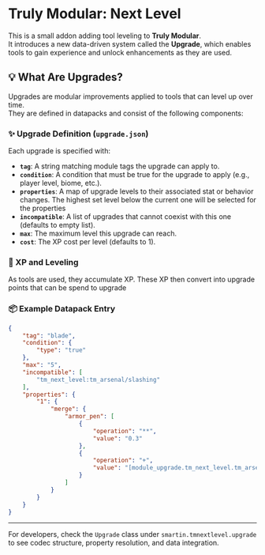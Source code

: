 # Truly Modular: Next Level

This is a small addon adding tool leveling to **Truly Modular**.  
It introduces a new data-driven system called the **Upgrade**, which enables tools to gain experience and unlock enhancements as they are used.

## 💡 What Are Upgrades?

Upgrades are modular improvements applied to tools that can level up over time.  
They are defined in datapacks and consist of the following components:

### ✨ Upgrade Definition (`upgrade.json`)
Each upgrade is specified with:

- **`tag`**: A string matching module tags the upgrade can apply to.
- **`condition`**: A condition that must be true for the upgrade to apply (e.g., player level, biome, etc.).
- **`properties`**: A map of upgrade levels to their associated stat or behavior changes.
The highest set level below the current one will be selected for the properties
- **`incompatible`**: A list of upgrades that cannot coexist with this one (defaults to empty list).
- **`max`**: The maximum level this upgrade can reach.
- **`cost`**: The XP cost per level (defaults to 1).

### 🧠 XP and Leveling

As tools are used, they accumulate XP. These XP then convert into upgrade points
that can be spend to upgrade

### 📦 Example Datapack Entry

```json
{
    "tag": "blade",
    "condition": {
        "type": "true"
    },
    "max": "5",
    "incompatible": [
        "tm_next_level:tm_arsenal/slashing"
    ],
    "properties": {
        "1": {
            "merge": {
                "armor_pen": [
                    {
                        "operation": "**",
                        "value": "0.3"
                    },
                    {
                        "operation": "+",
                        "value": "[module_upgrade.tm_next_level.tm_arsenal/slashing]"
                    }
                ]
            }
        }
    }
}
```


---

For developers, check the `Upgrade` class under `smartin.tmnextlevel.upgrade` to see codec structure, property resolution, and data integration.
